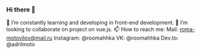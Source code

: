 ### Hi there 👋
🌱 I’m constantly learning and developing in front-end development.
👯 I’m looking to collaborate on project on vue.js.
📫 How to reach me:
   Mail: roma-motovilov@mail.ru
   Instagram: @roomahhka
   VK: @roomahhka
   Dev.to: @adrilmoto 
<!--
**adrilmoto/adrilmoto** is a ✨ _special_ ✨ repository because its `README.md` (this file) appears on your GitHub profile.

Here are some ideas to get you started:

- 🔭 I’m currently working on ...
- 🌱 I’m currently learning ...
- 👯 I’m looking to collaborate on ...
- 🤔 I’m looking for help with ...
- 💬 Ask me about ...
- 📫 How to reach me: ...
- 😄 Pronouns: ...
- ⚡ Fun fact: ...
-->
